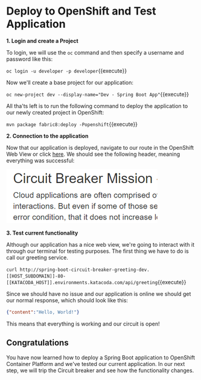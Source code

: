 # Deploy to OpenShift and Test Application

**1. Login and create a Project**

To login, we will use the `oc` command and then specify a username and password like this:

``oc login -u developer -p developer``{{execute}}

Now we'll create a base project for our application:

``oc new-project dev --display-name="Dev - Spring Boot App"``{{execute}}

All tha'ts left is to run the following command to deploy the application to our newly created project in OpenShift:

``mvn package fabric8:deploy -Popenshift``{{execute}}

**2. Connection to the application**

Now that our application is deployed, navigate to our route in the OpenShift Web View or click [here](http://spring-boot-circuit-breaker-greeting-dev.[[HOST_SUBDOMAIN]]-80-[[KATACODA_HOST]].environments.katacoda.com/). We should see the following header, meaning everything was successful:

![Circuit Breaker page](../../assets/middleware/rhoar-microservices/circuit-mainpage.png)

**3. Test current functionality**

Although our application has a nice web view, we're going to interact with it through our terminal for testing purposes. The first thing we have to do is call our greeting service.

``curl http://spring-boot-circuit-breaker-greeting-dev.[[HOST_SUBDOMAIN]]-80-[[KATACODA_HOST]].environments.katacoda.com/api/greeting``{{execute}}

 Since we should have no issue and our application is online we should get our normal response, which should look like this:
 
 ```json
 {"content":"Hello, World!"}
 ```

This means that everything is working and our circuit is open!

## Congratulations

You have now learned how to deploy a Spring Boot application to OpenShift Container Platform and we've tested our current application. In our next step, we will trip the Circuit breaker and see how the functionality changes.